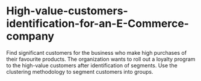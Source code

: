 # High-value-customers-identification-for-an-E-Commerce-company
Find significant customers for the business who make high purchases of their favourite products. The organization wants to roll out a loyalty program to the high-value customers after identification of segments. Use the clustering methodology to segment customers into groups.
